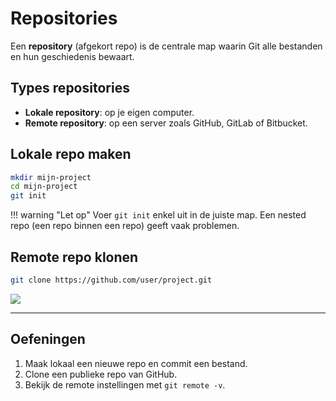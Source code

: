 # Repositories

Een **repository** (afgekort repo) is de centrale map waarin Git alle bestanden en hun geschiedenis bewaart.

## Types repositories

- **Lokale repository**: op je eigen computer.
- **Remote repository**: op een server zoals GitHub, GitLab of Bitbucket.

## Lokale repo maken

```bash
mkdir mijn-project
cd mijn-project
git init
```

!!! warning "Let op"
    Voer `git init` enkel uit in de juiste map. Een nested repo (een repo binnen een repo) geeft vaak problemen.

## Remote repo klonen

```bash
git clone https://github.com/user/project.git
```

![](/_resources/images/local_remote_repo.png)

---

## Oefeningen

1. Maak lokaal een nieuwe repo en commit een bestand.
2. Clone een publieke repo van GitHub.
3. Bekijk de remote instellingen met `git remote -v`.

